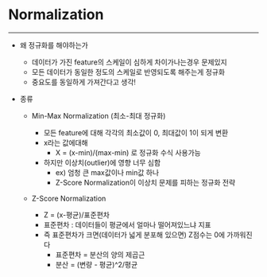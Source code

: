 
# Normalization	
-----------------------------------------------

- 왜 정규화를 해야하는가
	- 데이터가 가진 feature의 스케일이 심하게 차이가나는경우 문제있지
	- 모든 데이터가 동일한 정도의 스케일로 반영되도록 해주는게 정규화
	- 중요도를 동일하게 가져간다고 생각!

- 종류
  - Min-Max Normalization (최소-최대 정규화)
    + 모든 feature에 대해 각각의 최소값이 0, 최대값이 1이 되게 변환
    + x라는 값에대해 
      + X = (x-min)/(max-min) 로 정규화 수식 사용가능
    + 하지만 이상치(outlier)에 영향 너무 심함 
      + ex) 엄청 큰 max값이나 min값 하나
      + Z-Score Normalization이 이상치 문제를 피하는 정규화 전략

  - Z-Score Normalization
    + Z = (x-평균)/표준편차
    + 표준편차 : 데이터들이 평균에서 얼마나 떨어져있느냐 지표
    + 즉 표준편차가 크면(데이터가 넓게 분포해 있으면) Z점수는 0에 가까워진다
      + 표준편차 = 분산의 양의 제곱근
      + 분산 = (변량 - 평균)^2/평균
	<br/>


	<br/><br/><br/>